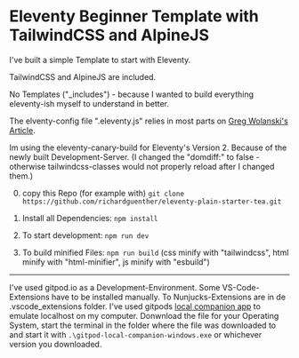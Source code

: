 # Eleventy Beginner Template with TailwindCSS and AlpineJS

I've built a simple Template to start with Eleventy.

TailwindCSS and AlpineJS are included.

No Templates ("_includes") - because I wanted to build everything eleventy-ish myself to understand in better.

The elventy-config file ".eleventy.js" relies in most parts on [Greg Wolanski's Article](https://css-tricks.com/eleventy-starter-with-tailwind-css-alpine-js/).

Im using the eleventy-canary-build for Eleventy's Version 2. Because of the newly built Development-Server. 
(I changed the "domdiff:" to false - otherwise tailwindcss-classes would not properly reload after I changed them.)

0. copy this Repo (for example with) `git clone https://github.com/richardguenther/eleventy-plain-starter-tea.git`

1. Install all Dependencies: `npm install`

2. To start development: `npm run dev`

3. To build minified Files: `npm run build`
    (css minify with "tailwindcss", html minify with "html-minifier", js minify with "esbuild")



---

I've used gitpod.io as a Development-Environment. Some VS-Code-Extensions have to be installed manually. To Nunjucks-Extensions are in de .vscode_extensions folder.
I've used gitpods [local companion app](https://www.gitpod.io/blog/local-app) to emulate localhost on my computer. Donwnload the file for your Operating System, start the terminal in the folder where the file was downloaded to and start it with `.\gitpod-local-companion-windows.exe` or whichever version you downloaded.